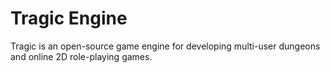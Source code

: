 # Tragic Engine

Tragic is an open-source game engine for developing multi-user dungeons and online 2D role-playing games.

